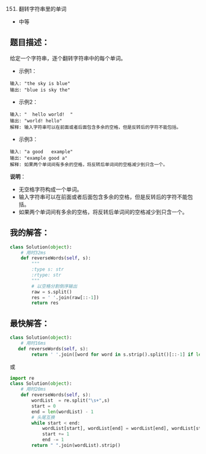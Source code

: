 151. 翻转字符串里的单词

- 中等

## 题目描述：
给定一个字符串，逐个翻转字符串中的每个单词。

- 示例1：
```
输入: "the sky is blue"
输出: "blue is sky the"
```

- 示例2：
```
输入: "  hello world!  "
输出: "world! hello"
解释: 输入字符串可以在前面或者后面包含多余的空格，但是反转后的字符不能包括。
```

- 示例3：
```
输入: "a good   example"
输出: "example good a"
解释: 如果两个单词间有多余的空格，将反转后单词间的空格减少到只含一个。
```

**说明**：
- 无空格字符构成一个单词。
- 输入字符串可以在前面或者后面包含多余的空格，但是反转后的字符不能包括。
- 如果两个单词间有多余的空格，将反转后单词间的空格减少到只含一个。

## 我的解答：
``` python
class Solution(object):
    # 用时32ms
    def reverseWords(self, s):
        """
        :type s: str
        :rtype: str
        """
        # 以空格分割倒序输出
        raw = s.split()
        res = ' '.join(raw[::-1])
        return res
```

## 最快解答：
``` python
class Solution(object):
    # 用时16ms
   def reverseWords(self, s):
        return ' '.join([word for word in s.strip().split()[::-1] if len(word)>0])
```
或
``` python
import re
class Solution(object):   
    # 用时20ms
    def reverseWords(self, s):
        wordList  = re.split("\s+",s)
        start = 0
        end = len(wordList) - 1
        # 头尾互换
        while start < end:
            wordList[start], wordList[end] = wordList[end], wordList[start]
            start += 1
            end -= 1
        return " ".join(wordList).strip()
```